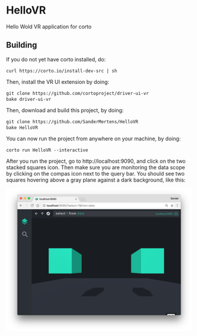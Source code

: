 # HelloVR
Hello Wold VR application for corto

## Building
If you do not yet have corto installed, do:
```
curl https://corto.io/install-dev-src | sh
```

Then, install the VR UI extension by doing:
```
git clone https://github.com/cortoproject/driver-ui-vr
bake driver-ui-vr
```
Then, download and build this project, by doing:
```
git clone https://github.com/SanderMertens/HelloVR
bake HelloVR
```
You can now run the project from anywhere on your machine, by doing:
```
corto run HelloVR --interactive
```
After you run the project, go to http://localhost:9090, and click on the two stacked squares icon. Then make sure you are monitoring the data scope by clicking on the compas icon next to the query bar. You should see two squares hovering above a gray plane against a dark background, like this:

![screenshot](https://github.com/cortoproject/driver-ui-vr/blob/master/images/screenshot.png)
